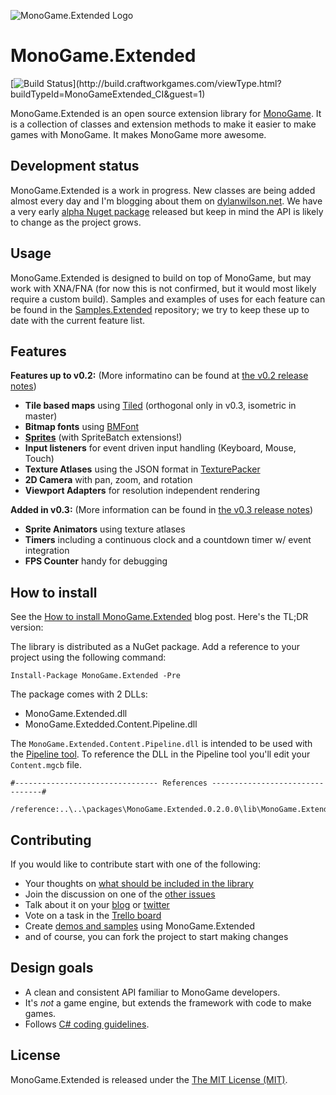 ![MonoGame.Extended Logo](https://raw.githubusercontent.com/craftworkgames/MonoGame.Extended/master/Logos/logo-banner-800.png)

# MonoGame.Extended

[![Build Status](http://build.craftworkgames.com/app/rest/builds/buildType:(id:MonoGameExtended_CI)/statusIcon)](http://build.craftworkgames.com/viewType.html?buildTypeId=MonoGameExtended_CI&guest=1)

MonoGame.Extended is an open source extension library for [MonoGame](http://www.monogame.net/). It is a collection of classes and extension methods to make it easier to make games with MonoGame. It makes MonoGame more awesome.


## Development status

MonoGame.Extended is a work in progress. New classes are being added almost every day and I'm blogging about them on [dylanwilson.net](http://dylanwilson.net/). We have a very early [alpha Nuget package](https://www.nuget.org/packages/MonoGame.Extended/) released but keep in mind the API is likely to change as the project grows.

## Usage

MonoGame.Extended is designed to build on top of MonoGame, but may work with XNA/FNA (for now this is not confirmed, but it would most likely require a custom build). Samples and examples of uses for each feature can be found in the [Samples.Extended](https://github.com/craftworkgames/Samples.Extended) repository; we try to keep these up to date with the current feature list.

## Features

**Features up to v0.2:** (More informatino can be found at [the v0.2 release notes](http://dylanwilson.net/monogame-extended-v0-3-release-notes))
- **Tile based maps** using [Tiled](http://www.mapeditor.org/) (orthogonal only in v0.3, isometric in master)
- **Bitmap fonts** using [BMFont](http://www.angelcode.com/products/bmfont/)
- **[Sprites](http://dylanwilson.net/sprites-and-spritebatch-extensions-in-monogame-extended)** (with SpriteBatch extensions!)
- **Input listeners** for event driven input handling (Keyboard, Mouse, Touch)
- **Texture Atlases** using the JSON format in [TexturePacker](https://www.codeandweb.com/texturepacker)
- **2D Camera** with pan, zoom, and rotation
- **Viewport Adapters** for resolution independent rendering

**Added in v0.3:** (More information can be found in [the v0.3 release notes](http://dylanwilson.net/monogame-extended-v0-3-release-notes))
- **Sprite Animators** using texture atlases
- **Timers** including a continuous clock and a countdown timer w/ event integration
- **FPS Counter** handy for debugging

## How to install

See the [How to install MonoGame.Extended](http://dylanwilson.net/how-to-install-monogame-extended) blog post. Here's the TL;DR version:

The library is distributed as a NuGet package. Add a reference to your project using the following command:

	Install-Package MonoGame.Extended -Pre

The package comes with 2 DLLs:

 - MonoGame.Extended.dll
 - MonoGame.Extedded.Content.Pipeline.dll
 
The `MonoGame.Extended.Content.Pipeline.dll` is intended to be used with the [Pipeline tool](http://www.monogame.net/documentation/?page=Pipeline). To reference the DLL in the Pipeline tool you'll edit your `Content.mgcb` file.

```
#-------------------------------- References --------------------------------#
    
/reference:..\..\packages\MonoGame.Extended.0.2.0.0\lib\MonoGame.Extended.Content.Pipeline.dll
```


## Contributing

If you would like to contribute start with one of the following:

 - Your thoughts on [what should be included in the library](https://github.com/craftworkgames/MonoGame.Extended/issues/2)
 - Join the discussion on one of the [other issues](https://github.com/craftworkgames/MonoGame.Extended/issues)
 - Talk about it on your [blog](http://dylanwilson.net/) or [twitter](https://twitter.com/craftworkgames)
 - Vote on a task in the [Trello board](https://trello.com/b/Xi6Rfqhb)
 - Create [demos and samples](https://github.com/craftworkgames/Samples.Extended) using MonoGame.Extended
 - and of course, you can fork the project to start making changes

 
## Design goals

 - A clean and consistent API familiar to MonoGame developers.
 - It's *not* a game engine, but extends the framework with code to make games.
 - Follows [C# coding guidelines](https://msdn.microsoft.com/en-us/library/ms229002(v=vs.110).aspx).


## License

MonoGame.Extended is released under the [The MIT License (MIT)](https://github.com/craftworkgames/MonoGame.Extended/blob/master/LICENSE).
 
